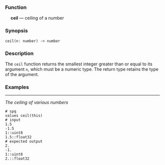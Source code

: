 ### Function

&emsp; **ceil** &mdash; ceiling of a number

### Synopsis

```
ceil(n: number) -> number
```

### Description

The `ceil` function returns the smallest integer greater than or equal to its argument `n`,
which must be a numeric type.  The return type retains the type of the argument.

### Examples

---

_The ceiling of various numbers_

```mdtest-spq
# spq
values ceil(this)
# input
1.5
-1.5
1::uint8
1.5::float32
# expected output
2.
-1.
1::uint8
2.::float32
```
